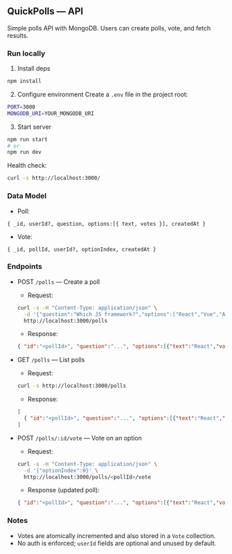 ## QuickPolls — API

Simple polls API with MongoDB. Users can create polls, vote, and fetch results.

### Run locally

1) Install deps
```bash
npm install
```

2) Configure environment
Create a `.env` file in the project root:
```bash
PORT=3000
MONGODB_URI=YOUR_MONGODB_URI
```

3) Start server
```bash
npm run start
# or
npm run dev
```

Health check:
```bash
curl -s http://localhost:3000/
```

### Data Model

- Poll:
```
{ _id, userId?, question, options:[{ text, votes }], createdAt }
```
- Vote:
```
{ _id, pollId, userId?, optionIndex, createdAt }
```

### Endpoints

- POST `/polls` — Create a poll
  - Request:
  ```bash
  curl -s -H "Content-Type: application/json" \
    -d '{"question":"Which JS framework?","options":["React","Vue","Angular"]}' \
    http://localhost:3000/polls
  ```
  - Response:
  ```json
  { "id":"<pollId>", "question":"...", "options":[{"text":"React","votes":0}, ...], "createdAt":"..." }
  ```

- GET `/polls` — List polls
  - Request:
  ```bash
  curl -s http://localhost:3000/polls
  ```
  - Response:
  ```json
  [
    { "id":"<pollId>", "question":"...", "options":[{"text":"React","votes":1}, ...], "createdAt":"..." }
  ]
  ```

- POST `/polls/:id/vote` — Vote on an option
  - Request:
  ```bash
  curl -s -H "Content-Type: application/json" \
    -d '{"optionIndex":0}' \
    http://localhost:3000/polls/<pollId>/vote
  ```
  - Response (updated poll):
  ```json
  { "id":"<pollId>", "question":"...", "options":[{"text":"React","votes":2}, ...], "createdAt":"..." }
  ```

### Notes

- Votes are atomically incremented and also stored in a `Vote` collection.
- No auth is enforced; `userId` fields are optional and unused by default.

